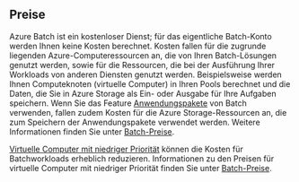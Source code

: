 ## <a name="pricing"></a>Preise

Azure Batch ist ein kostenloser Dienst; für das eigentliche Batch-Konto werden Ihnen keine Kosten berechnet. Kosten fallen für die zugrunde liegenden Azure-Computeressourcen an, die von Ihren Batch-Lösungen genutzt werden, sowie für die Ressourcen, die bei der Ausführung Ihrer Workloads von anderen Diensten genutzt werden. Beispielsweise werden Ihnen Computeknoten (virtuelle Computer) in Ihren Pools berechnet und die Daten, die Sie in Azure Storage als Ein- oder Ausgabe für Ihre Aufgaben speichern. Wenn Sie das Feature [Anwendungspakete](../articles/batch/batch-application-packages.md) von Batch verwenden, fallen zudem Kosten für die Azure Storage-Ressourcen an, die zum Speichern der Anwendungspakete verwendet werden. Weitere Informationen finden Sie unter [Batch-Preise](https://azure.microsoft.com/pricing/details/batch/).

[Virtuelle Computer mit niedriger Priorität](../articles/batch/batch-low-pri-vms.md) können die Kosten für Batchworkloads erheblich reduzieren. Informationen zu den Preisen für virtuelle Computer mit niedriger Priorität finden Sie unter [Batch-Preise](https://azure.microsoft.com/pricing/details/batch/). 
